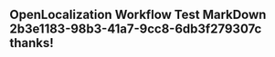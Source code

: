 <properties
ms.topic="hero-topic"
ms.test1="hero-topic"
ms.test2="test"/>


## OpenLocalization Workflow Test MarkDown 2b3e1183-98b3-41a7-9cc8-6db3f279307c thanks!



<!--HONumber=Jul16_HO4-->


